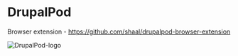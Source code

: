 # DrupalPod

Browser extension - https://github.com/shaal/drupalpod-browser-extension

![DrupalPod-logo](https://user-images.githubusercontent.com/22901/122864786-40253c00-d2f3-11eb-959b-61fb6871e3f4.png)
